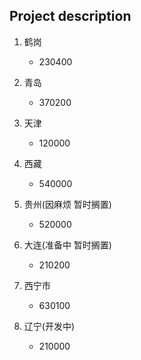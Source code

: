## Project description

1. 鹤岗

   - 230400

2. 青岛

   - 370200

3. 天津

   - 120000

4. 西藏

   - 540000

5. 贵州(因麻烦 暂时搁置)

   - 520000

6. 大连(准备中 暂时搁置)

   - 210200

7. 西宁市

   - 630100

8. 辽宁(开发中)
   - 210000
